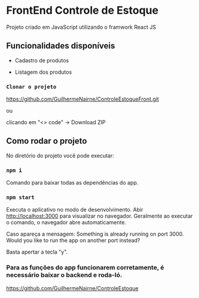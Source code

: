 # FrontEnd Controle de Estoque

Projeto criado em JavaScript utilizando o framwork React JS

## Funcionalidades disponíveis

* Cadastro de produtos

* Listagem dos produtos

### `Clonar o projeto`

https://github.com/GuilhermeNairne/ControleEstoqueFront.git

ou

clicando em "<> code" -> Download ZIP

## Como rodar o projeto

No diretório do projeto você pode executar:

### `npm i`

Comando para baixar todas as dependências do app.

### `npm start`

Executa o aplicativo no modo de desenvolvimento.
Abir [http://localhost:3000](http://localhost:3000) para visualizar no navegador.
Geralmente ao executar o comando, o navegador abre automaticamente.

Caso apareça a mensagem:
Something is already running on port 3000.
Would you like to run the app on another port instead?

Basta apertar a tecla "y".

### Para as funções do app funcionarem corretamente, é necessário baixar o backend e roda-ló.
https://github.com/GuilhermeNairne/ControleEstoque
